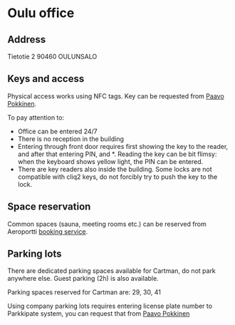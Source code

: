 # Oulu office

## Address

Tietotie 2
90460 OULUNSALO

## Keys and access

Physical access works using NFC tags. Key can be requested from [Paavo Pokkinen](slack://user?team=T051F1E4FBP&id=U051LDSES20). 

To pay attention to:

- Office can be entered 24/7
- There is no reception in the building
- Entering through front door requires first showing the key to the reader, and after that entering PIN, and *. Reading the key can be bit flimsy: when the keyboard shows yellow light, the PIN can be entered.
- There are key readers also inside the building. Some locks are not compatible with cliq2 keys, do not forcibly try to push the key to the lock.

## Space reservation

Common spaces (sauna, meeting rooms etc.) can be reserved from Aeroportti [booking service](https://start.1password.com/open/i?a=A77NHIUOAFCT3HFO4YPZHQSW3I&v=554znu2kv24b2qwaoi6j453d7y&i=l2apzttus3c3dmitylih6muxgq&h=cartman.1password.com).

## Parking lots

There are dedicated parking spaces available for Cartman, do not park anywhere else. Guest parking (2h) is also available.

Parking spaces reserved for Cartman are: 29, 30, 41

Using company parking lots requires entering license plate number to Parkkipate system, you can request that from [Paavo Pokkinen](slack://user?team=T051F1E4FBP&id=U051LDSES20)
